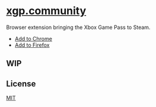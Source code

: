 # [xgp.community](https://xgp.community)

Browser extension bringing the Xbox Game Pass to Steam.

- [Add to Chrome](https://chrome.google.com/webstore/detail/included-with-xbox-game-p/acohddgjcjfelbhaodiebiabljoadldk)
- [Add to Firefox](https://addons.mozilla.org/addon/included-with-xbox-game-pass/)

## WIP

## License

[MIT](LICENSE)
